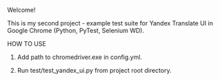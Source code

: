 Welcome!

This is my second project - example test suite for Yandex Translate UI in Google Chrome (Python, PyTest, Selenium WD). 


HOW TO USE

1. Add path to chromedriver.exe in config.yml.

2. Run test/test_yandex_ui.py from project root directory.
